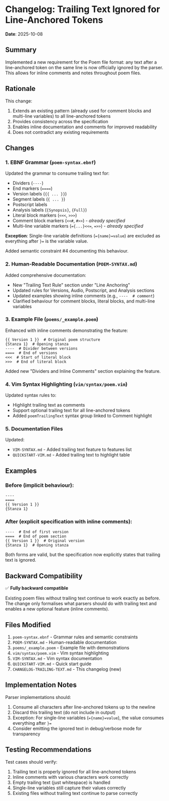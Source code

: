 # Changelog: Trailing Text Ignored for Line-Anchored Tokens

**Date**: 2025-10-08

## Summary

Implemented a new requirement for the Poem file format: any text after a line-anchored token on the same line is now officially ignored by the parser. This allows for inline comments and notes throughout poem files.

## Rationale

This change:
1. Extends an existing pattern (already used for comment blocks and multi-line variables) to all line-anchored tokens
2. Provides consistency across the specification
3. Enables inline documentation and comments for improved readability
4. Does not contradict any existing requirements

## Changes

### 1. EBNF Grammar (`poem-syntax.ebnf`)

Updated the grammar to consume trailing text for:
- Dividers (`----`)
- End markers (`====`)
- Version labels (`{{ ... }}`)
- Segment labels (`{ ... }`)
- Postscript labels
- Analysis labels (`{Synopsis}`, `{Full}`)
- Literal block markers (`<<<`, `>>>`)
- Comment block markers (`<<#`, `#>>`) - *already specified*
- Multi-line variable markers (`={...}<<=`, `=>>`) - *already specified*

**Exception**: Single-line variable definitions (`={name}=value`) are excluded as everything after `}=` is the variable value.

Added semantic constraint #4 documenting this behaviour.

### 2. Human-Readable Documentation (`POEM-SYNTAX.md`)

Added comprehensive documentation:
- New "Trailing Text Rule" section under "Line Anchoring"
- Updated rules for Versions, Audio, Postscript, and Analysis sections
- Updated examples showing inline comments (e.g., `----  # comment`)
- Clarified behaviour for comment blocks, literal blocks, and multi-line variables

### 3. Example File (`poems/_example.poem`)

Enhanced with inline comments demonstrating the feature:
```
{{ Version 1 }}  # Original poem structure
{Stanza 1}  # Opening stanza
----  # Divider between versions
====  # End of versions
<<<  # Start of literal block
>>>  # End of literal block
```

Added new "Dividers and Inline Comments" section explaining the feature.

### 4. Vim Syntax Highlighting (`vim/syntax/poem.vim`)

Updated syntax rules to:
- Highlight trailing text as comments
- Support optional trailing text for all line-anchored tokens
- Added `poemTrailingText` syntax group linked to Comment highlight

### 5. Documentation Files

Updated:
- `VIM-SYNTAX.md` - Added trailing text feature to features list
- `QUICKSTART-VIM.md` - Added trailing text to highlight table

## Examples

### Before (implicit behaviour):
```
----
====
{{ Version 1 }}
{Stanza 1}
```

### After (explicit specification with inline comments):
```
----  # End of first version
====  # End of poem section
{{ Version 1 }}  # Original version
{Stanza 1}  # Opening stanza
```

Both forms are valid, but the specification now explicitly states that trailing text is ignored.

## Backward Compatibility

✅ **Fully backward compatible**

Existing poem files without trailing text continue to work exactly as before. The change only formalises what parsers should do with trailing text and enables a new optional feature (inline comments).

## Files Modified

1. `poem-syntax.ebnf` - Grammar rules and semantic constraints
2. `POEM-SYNTAX.md` - Human-readable documentation
3. `poems/_example.poem` - Example file with demonstrations
4. `vim/syntax/poem.vim` - Vim syntax highlighting
5. `VIM-SYNTAX.md` - Vim syntax documentation
6. `QUICKSTART-VIM.md` - Quick start guide
7. `CHANGELOG-TRAILING-TEXT.md` - This changelog (new)

## Implementation Notes

Parser implementations should:
1. Consume all characters after line-anchored tokens up to the newline
2. Discard this trailing text (do not include in output)
3. Exception: For single-line variables (`={name}=value`), the value consumes everything after `}=`
4. Consider emitting the ignored text in debug/verbose mode for transparency

## Testing Recommendations

Test cases should verify:
1. Trailing text is properly ignored for all line-anchored tokens
2. Inline comments with various characters work correctly
3. Empty trailing text (just whitespace) is handled
4. Single-line variables still capture their values correctly
5. Existing files without trailing text continue to parse correctly

